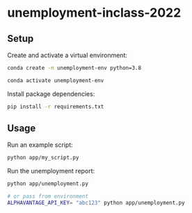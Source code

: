 # unemployment-inclass-2022

## Setup


Create and activate a virtual environment:

```sh
conda create -n unemployment-env python=3.8

conda activate unemployment-env
```

Install package dependencies:

```sh
pip install -r requirements.txt
```

## Usage

Run an example script:

```sh
python app/my_script.py
```

Run the unemployment report:

```sh
python app/unemployment.py

# or pass from environment
ALPHAVANTAGE_API_KEY= "abc123" python app/unemployment.py
```
